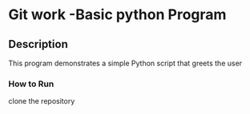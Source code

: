 # Git work -Basic python Program
## Description
This program demonstrates a simple Python script that greets the user 
### How to Run 
clone the repository 
